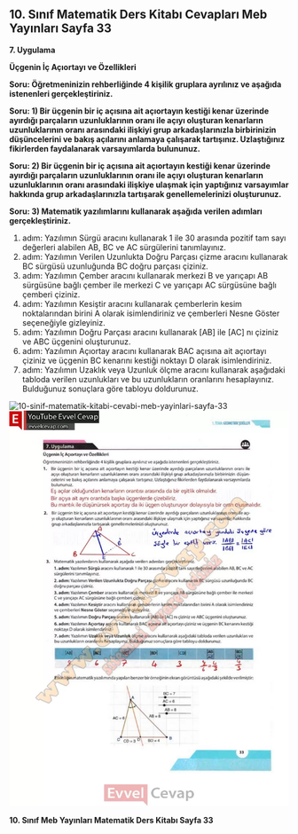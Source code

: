 ## 10. Sınıf Matematik Ders Kitabı Cevapları Meb Yayınları Sayfa 33

**7. Uygulama**

**Üçgenin İç Açıortayı ve Özellikleri**

**Soru: Öğretmeninizin rehberliğinde 4 kişilik gruplara ayrılınız ve aşağıda istenenleri gerçekleştiriniz.**

**Soru: 1) Bir üçgenin bir iç açısına ait açıortayın kestiği kenar üzerinde ayırdığı parçaların uzunluklarının oranı ile açıyı oluşturan kenarların uzunluklarının oranı arasındaki ilişkiyi grup arkadaşlarınızla birbirinizin düşüncelerini ve bakış açılarını anlamaya çalışarak tartışınız. Uzlaştığınız fikirlerden faydalanarak varsayımlarda bulununuz.**

**Soru: 2) Bir üçgenin bir iç açısına ait açıortayın kestiği kenar üzerinde ayırdığı parçaların uzunluklarının oranı ile açıyı oluşturan kenarların uzunluklarının oranı arasındaki ilişkiye ulaşmak için yaptığınız varsayımlar hakkında grup arkadaşlarınızla tartışarak genellemelerinizi oluşturunuz.**

**Soru: 3) Matematik yazılımlarını kullanarak aşağıda verilen adımları gerçekleştiriniz.**

1. adım: Yazılımın Sürgü aracını kullanarak 1 ile 30 arasında pozitif tam sayı değerleri alabilen AB, BC ve AC sürgülerini tanımlayınız.  
 2. adım: Yazılımın Verilen Uzunlukta Doğru Parçası çizme aracını kullanarak BC sürgüsü uzunluğunda BC doğru parçası çiziniz.  
 3. adım: Yazılımın Çember aracını kullanarak merkezi B ve yarıçapı AB sürgüsüne bağlı çember ile merkezi C ve yarıçapı AC sürgüsüne bağlı çemberi çiziniz.  
 4. adım: Yazılımın Kesiştir aracını kullanarak çemberlerin kesim noktalarından birini A olarak isimlendiriniz ve çemberleri Nesne Göster seçeneğiyle gizleyiniz.  
 5. adım: Yazılımın Doğru Parçası aracını kullanarak [AB] ile [AC] nı çiziniz ve ABC üçgenini oluşturunuz.  
 6. adım: Yazılımın Açıortay aracını kullanarak BAC açısına ait açıortayı çiziniz ve üçgenin BC kenarını kestiği noktayı D olarak isimlendiriniz.  
 7. adım: Yazılımın Uzaklık veya Uzunluk ölçme aracını kullanarak aşağıdaki tabloda verilen uzunlukları ve bu uzunlukların oranlarını hesaplayınız. Bulduğunuz sonuçlara göre tabloyu doldurunuz.

![10-sinif-matematik-kitabi-cevabi-meb-yayinlari-sayfa-33]()![10-sinif-matematik-kitabi-cevabi-meb-yayinlari-sayfa-33](./image1.webp)

**10. Sınıf Meb Yayınları Matematik Ders Kitabı Sayfa 33**